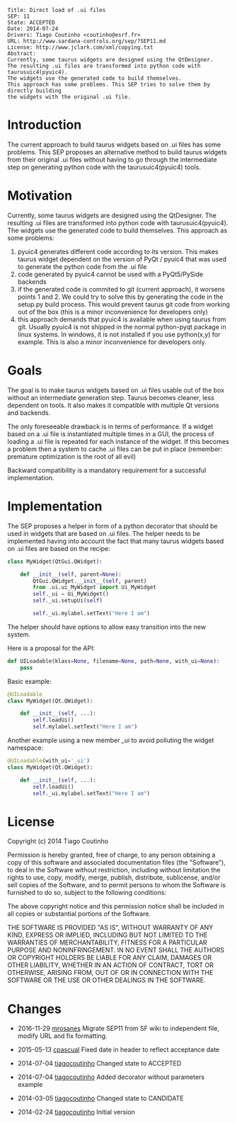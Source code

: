 	Title: Direct load of .ui files
	SEP: 11
	State: ACCEPTED
	Date: 2014-07-24
	Drivers: Tiago Coutinho <coutinho@esrf.fr>
	URL: http://www.sardana-controls.org/sep/?SEP11.md
	License: http://www.jclark.com/xml/copying.txt
	Abstract:
	Currently, some taurus widgets are designed using the QtDesigner.
	The resulting .ui files are transformed into python code with taurusuic4(pyuic4).
	The widgets use the generated code to build themselves.
	This approach has some problems. This SEP tries to solve them by directly building
	the widgets with the original .ui file.





Introduction
============

The current approach to build taurus widgets based on .ui files has some problems. This SEP proposes an alternative method to build taurus widgets from their original .ui files without having to go through the intermediate step on generating python code with the taurusuic4(pyuic4) tools.

Motivation
==========

Currently, some taurus widgets are designed using the QtDesigner. The resulting .ui files are transformed into python code with taurusuic4(pyuic4). The widgets use the generated code to build themselves. This approach as some problems:

  1. pyuic4 generates different code according to its version. This makes taurus widget dependent on the version of PyQt / pyuic4 that was used to generate the python code from the .ui file
  2. code generated by pyuic4 cannot be used with a PyQt5/PySide backends
  3. if the generated code is commited to git (current approach), it worsens points 1 and 2.
     We could try to solve this by generating the code in the setup.py build process. This would prevent taurus git code from working out of the box (this is a minor inconvenience for developers only)
  4. this approach demands that pyuic4 is available when using taurus from git. Usually pyuic4 is not shipped in the normal python-pyqt package in linux systems. In windows, it is not installed if you use python(x,y) for example. This is also a minor inconvenience for developers only.

Goals
=====

The goal is to make taurus widgets based on .ui files usable out of the box without an intermediate generation step. Taurus becomes cleaner, less dependent on tools. It also makes it compatible with multiple Qt versions and backends.

The only foreseeable drawback is in terms of performance. If a widget based on a .ui file is instantiated multiple times in a GUI, the process of loading a .ui file is repeated for each instance of the widget. If this becomes a problem then a system to cache .ui files can be put in place (remember: premature optimization is the root of all evil)

Backward compatibility is a mandatory requirement for a successful implementation.

Implementation
==============

The SEP proposes a helper in form of a python decorator that should be used in widgets that are based on .ui files.
The helper needs to be implemented having into account the fact that many taurus widgets based on .ui files are based on the recipe:

```python
class MyWidget(QtGui.QWidget):

	def __init__(self, parent=None):
		QtGui.QWidget.__init__(self, parent)
		from .ui.ui_MyWidget import Ui_MyWidget
		self._ui = Ui_MyWidget()
		self._ui.setupUi(self)

		self._ui.mylabel.setText("Here I am")
```

The helper should have options to allow easy transition into the new system.

Here is a proposal for the API:

```python
def UILoadable(klass=None, filename=None, path=None, with_ui=None):
	pass
```

Basic example:

```python
@UILoadable
class MyWidget(Qt.QWidget):

	def __init__(self, ...):
		self.loadUi()
		self.mylabel.setText("Here I am")
```

Another example using a new member *_ui* to avoid polluting the widget namespace:

```python
@UILoadable(with_ui='_ui')
class MyWidget(Qt.QWidget):

	def __init__(self, ...):
		self.loadUi()
		self._ui.mylabel.setText("Here I am")
```

License
=======

Copyright (c) 2014 Tiago Coutinho

Permission is hereby granted, free of charge, to any person obtaining
a copy of this software and associated documentation files (the
"Software"), to deal in the Software without restriction, including
without limitation the rights to use, copy, modify, merge, publish,
distribute, sublicense, and/or sell copies of the Software, and to
permit persons to whom the Software is furnished to do so, subject to
the following conditions:

The above copyright notice and this permission notice shall be included
in all copies or substantial portions of the Software.

THE SOFTWARE IS PROVIDED "AS IS", WITHOUT WARRANTY OF ANY KIND,
EXPRESS OR IMPLIED, INCLUDING BUT NOT LIMITED TO THE WARRANTIES OF
MERCHANTABILITY, FITNESS FOR A PARTICULAR PURPOSE AND NONINFRINGEMENT.
IN NO EVENT SHALL THE AUTHORS OR COPYRIGHT HOLDERS BE LIABLE FOR ANY
CLAIM, DAMAGES OR OTHER LIABILITY, WHETHER IN AN ACTION OF CONTRACT,
TORT OR OTHERWISE, ARISING FROM, OUT OF OR IN CONNECTION WITH THE
SOFTWARE OR THE USE OR OTHER DEALINGS IN THE SOFTWARE.

Changes
=======

* 2016-11-29
[mrosanes](https://github.com/sagiss) Migrate SEP11 from SF wiki to independent file, modify URL and fix formatting.

* 2015-05-13
[cpascual](https://sourceforge.net/u/cpascual/) Fixed date in header to reflect acceptance date

* 2014-07-04 [tiagocoutinho](https://sourceforge.net/u/tiagocoutinho/)
  Changed state to ACCEPTED

* 2014-07-04 [tiagocoutinho](https://sourceforge.net/u/tiagocoutinho/)
  Added decorator without parameters example

* 2014-03-05 [tiagocoutinho](https://sourceforge.net/u/tiagocoutinho/)
  Changed state to CANDIDATE

* 2014-02-24 [tiagocoutinho](https://sourceforge.net/u/tiagocoutinho/)
  Initial version
 
